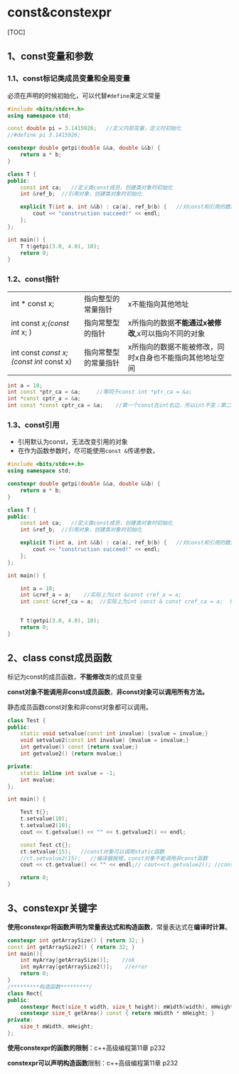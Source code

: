# const&constexpr

\[TOC\]

## 1、const变量和参数

### 1.1、const标记类成员变量和全局变量

必须在声明的时候初始化，可以代替`#define`来定义常量

```cpp
#include <bits/stdc++.h>
using namespace std;

const double pi = 3.1415926;   //定义内部变量，定义时初始化   
//#define pi 3.1415926;

constexpr double getpi(double &&a, double &&b) {
    return a * b;
}

class T {
public:
    const int ca;   //定义类const成员，创建类对象时初始化
    int &ref_b;  //引用对象，创建类对象时初始化

    explicit T(int a, int &&b) : ca(a), ref_b(b) {   //对const和引用的数据成员，要使用列表初始化
        cout << "construction succeed!" << endl;
    };
};

int main() {
    T t(getpi(3.0, 4.0), 10);
    return 0;
}
```

### 1.2、const指针

|  |  |  |
| :--- | :--- | :--- |
| int \* const x; | 指向整型的常量指针 | x不能指向其他地址 |
| int const _x;\(const int_ x; \) | 指向常整型的指针 | x所指向的数据**不能通过x被修改**,x可以指向不同的对象 |
| int const _const x;\(const int_ const x\) | 指向常整型的常量指针 | x所指向的数据不能被修改，同时x自身也不能指向其他地址空间 |

```cpp
int a = 10;
int const *ptr_ca = &a;     //等同于const int *ptr_ca = &a;
int *const cptr_a = &a;
int const *const cptr_ca = &a;    //第一个const在int右边，所以int不变；第二个const在*右边，来修饰指针    也可以写作const int *const cptr_ca = &a;
```

### 1.3、const引用

* 引用默认为const，无法改变引用的对象
* 在作为函数参数时，尽可能使用`const &`传递参数，

```cpp
#include <bits/stdc++.h>
using namespace std;

constexpr double getpi(double &&a, double &&b) {
    return a * b;
}

class T {
public:
    const int ca;   //定义类const成员，创建类对象时初始化
    int &ref_b;  //引用对象，创建类对象时初始化

    explicit T(int a, int &&b) : ca(a), ref_b(b) {   //对const和引用的数据成员，要使用列表初始化
        cout << "construction succeed!" << endl;
    };
};

int main() {

    int a = 10;
    int &cref_a = a;    //实际上为int &const cref_a = a;
    int const &cref_ca = a;  //实际上为int const & const cref_ca = a;  也可写作const int & const cref_ca=a;


    T t(getpi(3.0, 4.0), 10);
    return 0;
}
```

## 2、class const成员函数

标记为const的成员函数，**不能修改**类的成员变量

**const对象不能调用非const成员函数**，**非const对象可以调用所有方法。**

静态成员函数const对象和非const对象都可以调用。

```cpp
class Test {
public:
    static void setvalue(const int invalue) {svalue = invalue;}
    void setvalue2(const int invalue) {mvalue = invalue;}
    int getvalue() const {return svalue;}
    int getvalue2() {return mvalue;}

private:
    static inline int svalue = -1;
    int mvalue;
};

int main() {

    Test t{};
    t.setvalue(10);
    t.setvalue2(10);
    cout << t.getvalue() << "" << t.getvalue2() << endl;

    const Test ct{};
    ct.setvalue(15);   //const对象可以调用static函数
    //ct.setvalue2(15);   //编译器报错，const对象不能调用非const函数
    cout << ct.getvalue() << "" << endl;// cout<<ct.getvalue2(); //const对象不能调用非const函数

    return 0;
}
```

## 3、constexpr关键字

**使用constexpr将函数声明为常量表达式和构造函数**，常量表达式在**编译时计算**。

```cpp
constexpr int getArraySize() { return 32; }
const int getArraySize2() { return 32; }
int main(){
    int myArray[getArraySize()];    //ok
    int myArray[getArraySize2()];    //error
    return 0;
}
/*********构造函数*********/
class Rect{
public:
    constexpr Rect(size_t width, size_t height): mWidth(width), mHeight(height){}
    constexpr size_t getArea() const { return mWidth * mHeight; }
private:
    size_t mWidth, mHeight;
};
```

**使用constexpr的函数的限制**：c++高级编程第11章 p232

**constexpr可以声明构造函数**限制：c++高级编程第11章 p232

